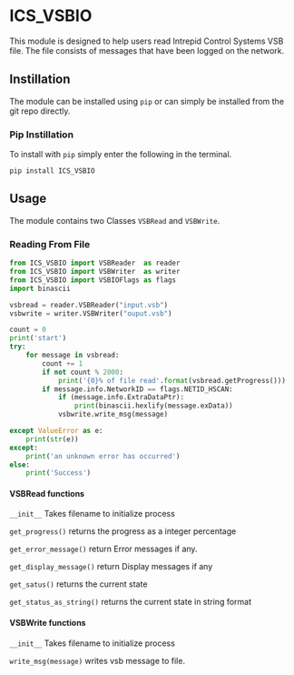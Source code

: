 # ICS_VSBIO
This module is designed to help users read Intrepid Control Systems VSB file. The file consists of messages that have been logged on the network. 

## Instillation 
The module can be installed using ```pip``` or can simply be installed from the git repo directly. 

### Pip Instillation

To install with ```pip``` simply enter the following in the terminal. 
```
pip install ICS_VSBIO
```

## Usage

The module contains two Classes ```VSBRead``` and ```VSBWrite```.  

### Reading From File

```py
from ICS_VSBIO import VSBReader  as reader
from ICS_VSBIO import VSBWriter  as writer
from ICS_VSBIO import VSBIOFlags as flags
import binascii

vsbread = reader.VSBReader("input.vsb")
vsbwrite = writer.VSBWriter("ouput.vsb")

count = 0
print('start')
try:
    for message in vsbread:
        count += 1
        if not count % 2000:
            print('{0}% of file read'.format(vsbread.getProgress()))
        if message.info.NetworkID == flags.NETID_HSCAN:
            if (message.info.ExtraDataPtr):
                print(binascii.hexlify(message.exData))
            vsbwrite.write_msg(message)

except ValueError as e:
    print(str(e))
except:
    print('an unknown error has occurred')
else:
    print('Success')
```

#### VSBRead functions
```__init__``` Takes filename to initialize process 

```get_progress()``` returns the progress as a integer percentage

```get_error_message()``` return Error messages if any.

```get_display_message()``` return Display messages if any

```get_satus()``` returns the current state

```get_status_as_string()``` returns the current state in string format

#### VSBWrite functions
```__init__``` Takes filename to initialize process 

```write_msg(message)``` writes vsb message to file.  




